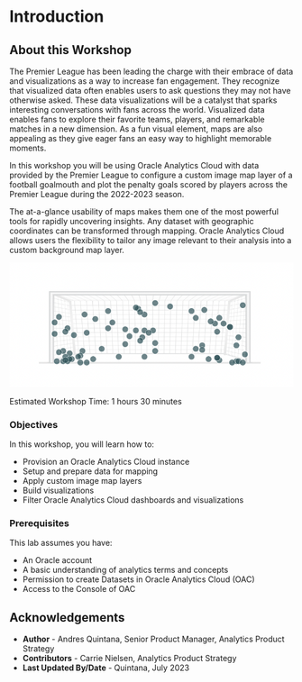 # Introduction

## About this Workshop

The Premier League has been leading the charge with their embrace of data and visualizations as a way to increase fan engagement. They recognize that visualized data often enables users to ask questions they may not have otherwise asked. These data visualizations will be a catalyst that sparks interesting conversations with fans across the world. Visualized data enables fans to explore their favorite teams, players, and remarkable matches in a new dimension. As a fun visual element, maps are also appealing as they give eager fans an easy way to highlight memorable moments. 

In this workshop you will be using Oracle Analytics Cloud with data provided by the Premier League to configure a custom image map layer of a football goalmouth and plot the penalty goals scored by players across the Premier League during the 2022-2023 season. 

The at-a-glance usability of maps makes them one of the most powerful tools for rapidly uncovering insights. Any dataset with geographic coordinates can be transformed through mapping. Oracle Analytics Cloud allows users the flexibility to tailor any image relevant to their analysis into a custom background map layer.

![A completed goalmouth map with penalties plotted](images/aboutworkshop1.png)

Estimated Workshop Time: 1 hours 30 minutes 

### Objectives

In this workshop, you will learn how to:
* Provision an Oracle Analytics Cloud instance 
* Setup and prepare data for mapping
* Apply custom image map layers
* Build visualizations
* Filter Oracle Analytics Cloud dashboards and visualizations

### Prerequisites

This lab assumes you have:
* An Oracle account
* A basic understanding of analytics terms and concepts
* Permission to create Datasets in Oracle Analytics Cloud (OAC)
* Access to the Console of OAC


## Acknowledgements
* **Author** - Andres Quintana, Senior Product Manager, Analytics Product Strategy
* **Contributors** -  Carrie Nielsen, Analytics Product Strategy
* **Last Updated By/Date** - Quintana, July 2023
